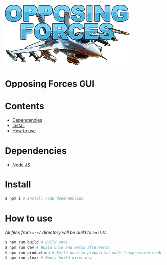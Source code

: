 ![logo](logo.png)

Opposing Forces GUI
===

# Contents
* [Dependencies](#dependencies)
* [Install](#install)
* [How to use](#how-to-use)

# Dependencies
* [Node JS](https://nodejs.org)

# Install
```bash
$ npm i # Install node dependencies
```

# How to use
*All files from ```src/``` directory will be build to ```build/```.*

```bash
$ npm run build # Build once
$ npm run dev # Build once and watch afterwards
$ npm run production # Build once in production mode (compression enabled, debugging removed)
$ npm run clear # Empty build directory
